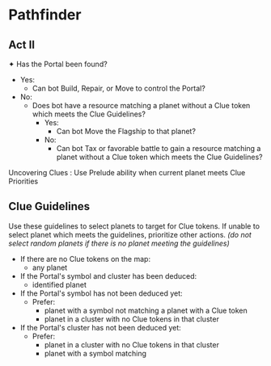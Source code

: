 # Pathfinder

## Act II

✦ Has the Portal been found?

- Yes:
	- Can bot Build, Repair, or Move to control the Portal?
- No:
	- Does bot have a resource matching a planet without a Clue token which meets the Clue Guidelines?
		- Yes:
			- Can bot Move the Flagship to that planet?
		- No:
			- Can bot Tax or favorable battle to gain a resource matching a planet without a Clue token which meets the Clue Guidelines?

Uncovering Clues
: Use Prelude ability when current planet meets Clue Priorities


## Clue Guidelines

Use these guidelines to select planets to target for Clue tokens.
If unable to select planet which meets the guidelines, prioritize other actions.
*(do not select random planets if there is no planet meeting the guidelines)*

- If there are no Clue tokens on the map:
	- any planet
- If the Portal's symbol and cluster has been deduced:
	- identified planet
- If the Portal's symbol has not been deduced yet:
	- Prefer:
		- planet with a symbol not matching a planet with a Clue token
		- planet in a cluster with no Clue tokens in that cluster
- If the Portal's cluster has not been deduced yet:
	- Prefer:
		- planet in a cluster with no Clue tokens in that cluster
		- planet with a symbol matching 
